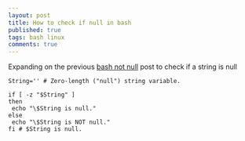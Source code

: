 ```yaml
---
layout: post
title: How to check if null in bash
published: true
tags: bash linux
comments: true
---
```

Expanding on the previous [bash not null](http://blog.justin.kelly.org.au/bash-check-if-not-null)  post
to check if a string is null

``` shell
String='' # Zero-length ("null") string variable. 

if [ -z "$String" ] 
then 
 echo "\$String is null." 
else 
 echo "\$String is NOT null." 
fi # $String is null. 
```
